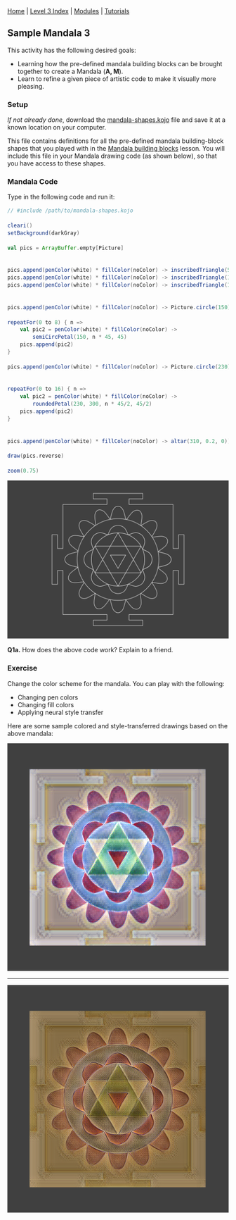 <div class="nav">
  <a href="../../index.html">Home</a> | <a href="index.html">Level 3 Index</a> | <a href="/modules/modules-index.html">Modules</a> | <a href="../../tutorials-index.html">Tutorials</a>
</div>

## Sample Mandala 3

This activity has the following desired goals:
* Learning how the pre-defined mandala building blocks can be brought together to create a Mandala (**A, M**).
* Learn to refine a given piece of artistic code to make it visually more pleasing.

### Setup

*If not already done*, download the [mandala-shapes.kojo](mandala-shapes.kojo) file and save it at a known location on your computer. 

This file contains definitions for all the pre-defined mandala building-block shapes that you played with in the [Mandala building blocks](mandala-building-blocks.html) lesson. You will include this file in your Mandala drawing code (as shown below), so that you have access to these shapes.

### Mandala Code

Type in the following code and run it:


```scala
// #include /path/to/mandala-shapes.kojo

cleari()
setBackground(darkGray)

val pics = ArrayBuffer.empty[Picture]


pics.append(penColor(white) * fillColor(noColor) -> inscribedTriangle(50, 270))
pics.append(penColor(white) * fillColor(noColor) -> inscribedTriangle(150, 90))
pics.append(penColor(white) * fillColor(noColor) -> inscribedTriangle(150, 270))


pics.append(penColor(white) * fillColor(noColor) -> Picture.circle(150))

repeatFor(0 to 8) { n =>
    val pic2 = penColor(white) * fillColor(noColor) ->
        semiCircPetal(150, n * 45, 45)
    pics.append(pic2)
}

pics.append(penColor(white) * fillColor(noColor) -> Picture.circle(230))


repeatFor(0 to 16) { n =>
    val pic2 = penColor(white) * fillColor(noColor) ->
        roundedPetal(230, 300, n * 45/2, 45/2)
    pics.append(pic2)
}


pics.append(penColor(white) * fillColor(noColor) -> altar(310, 0.2, 0))

draw(pics.reverse)

zoom(0.75)
```

<img src="mandala-3.png">

**Q1a.** How does the above code work? Explain to a friend.

### Exercise

Change the color scheme for the mandala. You can play with the following:
* Changing pen colors
* Changing fill colors
* Applying neural style transfer

Here are some sample colored and style-transferred drawings based on the above mandala:

<img src="m3-style1.png">

---

<img src="m3-style2.png">
